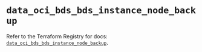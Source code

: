 # `data_oci_bds_bds_instance_node_backup`

Refer to the Terraform Registry for docs: [`data_oci_bds_bds_instance_node_backup`](https://registry.terraform.io/providers/oracle/oci/7.19.0/docs/data-sources/bds_bds_instance_node_backup).

